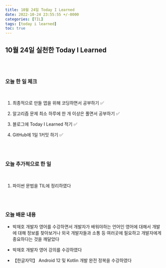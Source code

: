 ```yaml
---
title: 10월 24일 Today I Learned
date: 2022-10-24 23:55:55 +/-0000
categories: [TIL]
tags: [today i learned]
toc: true
---
```


## 10월 24일 실천한 Today I Learned

<br><br>

### 오늘 한 일 체크
<br>

1. 최종적으로 만들 앱을 위해 코딩하면서 공부하기 ✅

2. 알고리즘 문제 최소 하루에 한 개 이상은 풀면서 공부하기 ✅

3. 블로그에 Today I Learned 적기 ✅

4. GitHub에 1일 1커밋 하기 ✅

<br><br>

### 오늘 추가적으로 한 일
<br>

1. 파이썬 문법을 TIL에 정리하였다

<br><br>

### 오늘 배운 내용

* 박재호 개발자 영어를 수강하면서 개발자가 배워야하는 언어인 영어에 대해서 개발에 대해 정보를 찾아보거나 외국 개발자들과 소통 등 여러곳에 필요하고 개발자에게 중요하다는 것을 깨달았다 

* 박재호 개발자 영어 강의를 수강하였다 

* 【한글자막】 Android 12 및 Kotlin 개발 완전 정복을 수강하였다